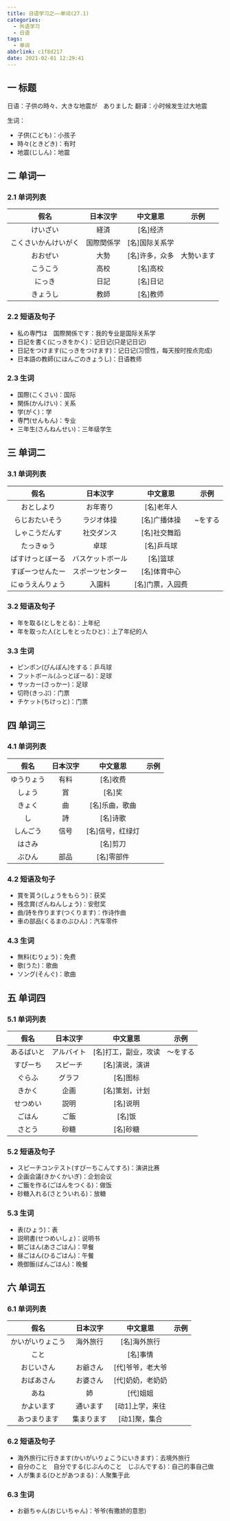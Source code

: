 ```yaml
---
title: 日语学习之——单词(27.1)
categories:
  - 外语学习
  - 日语
tags:
  - 单词
abbrlink: c1f8d217
date: 2021-02-01 12:29:41
---
```

## 一 标题

日语：子供の時々、大きな地震が　ありました
翻译：小时候发生过大地震
<!--more-->
生词：

* 子供(こども)：小孩子
* 時々(ときどき)：有时
* 地震(じしん)：地震

## 二 单词一

### 2.1 单词列表

|       **假名**       | **日本汉字** |  **中文意思**  |  **示例**  |
| :------------------: | :----------: | :------------: | :--------: |
|       けいざい       |     経済     |    [名]经济    |            |
| こくさいかんけいがく |  国際関係学  | [名]国际关系学 |            |
|       おおぜい       |     大勢     | [名]许多，众多 | 大勢います |
|       こうこう       |     高校     |    [名]高校    |            |
|        にっき        |     日記     |    [名]日记    |            |
|       きょうし       |     教師     |    [名]教师    |            |

### 2.2 短语及句子

* 私の専門は　国際関係です：我的专业是国际关系学
* 日記を書く(にっきをかく)：记日记(只是记日记)
* 日記をつけます(にっきをつけます)：记日记(习惯性，每天按时按点完成)
* 日本語の教師(にほんごのきょうし)：日语教师

### 2.3 生词

* 国際(こくさい)：国际
* 関係(かんけい)：关系
* 学(がく)：学
* 専門(せんもん)：专业
* 三年生(さんねんせい)：三年级学生

## 三 单词二

### 3.1 单词列表

|     **假名**     |   **日本汉字**   |   **中文意思**   | **示例** |
| :--------------: | :--------------: | :--------------: | :------: |
|    おとしより    |     お年寄り     |    [名]老年人    |          |
|  らじおたいそう  |    ラジオ体操    |   [名]广播体操   | ~をする  |
|  しゃこうだんす  |    社交ダンス    |   [名]社交舞蹈   |          |
|    たっきゅう    |       卓球       |    [名]乒乓球    |          |
| ばすけっとぼーる | バスケットボール |     [名]篮球     |          |
| すぽーつせんたー | スポーツセンター |   [名]体育中心   |          |
| にゅうえんりょう |      入園料      | [名]门票，入园费 |          |

### 3.2 短语及句子

* 年を取る(としをとる)：上年纪
* 年を取った人(としをとったひと)：上了年纪的人

### 3.3 生词

* ピンポン(ぴんぽん)をする：乒乓球
* フットボール(ふっとぼーる)：足球
* サッカー(さっかー)：足球
* 切符(きっぷ)：门票
* チケット(ちけっと)：门票

## 四 单词三

### 4.1  单词列表

|  **假名**  | **日本汉字** |   **中文意思**   | **示例** |
| :--------: | :----------: | :--------------: | :------: |
| ゆうりょう |     有料     |     [名]收费     |          |
|   しょう   |      賞      |      [名]奖      |          |
|   きょく   |      曲      |  [名]乐曲，歌曲  |          |
|     し     |      詩      |     [名]诗歌     |          |
|  しんごう  |     信号     | [名]信号，红绿灯 |          |
|   はさみ   |              |     [名]剪刀     |          |
|   ぶひん   |     部品     |    [名]零部件    |          |

### 4.2 短语及句子

* 賞を貰う(しょうをもらう)：获奖
* 残念賞(ざんねんしょう)：安慰奖
* 曲/詩を作ります(つくります)：作诗作曲
* 車の部品(くるまのぶひん)：汽车零件

### 4.3 生词

* 無料(むりょう)：免费
* 歌(うた)：歌曲
* ソング(そんぐ)：歌曲

## 五 单词四

### 5.1 单词列表

|  **假名**  | **日本汉字** |     **中文意思**     | **示例** |
| :--------: | :----------: | :------------------: | :------: |
| あるばいと |  アルバイト  | [名]打工，副业，攻读 | ～をする |
|  すぴーち  |   スピーチ   |    [名]演说，演讲    |          |
|   ぐらふ   |    グラフ    |       [名]图标       |          |
|   きかく   |     企画     |    [名]策划，计划    |          |
|  せつめい  |     説明     |       [名]说明       |          |
|   ごはん   |     ご飯     |        [名]饭        |          |
|   さとう   |     砂糖     |       [名]砂糖       |          |

### 5.2 短语及句子

* スピーチコンテスト(すぴーちこんてすろ)：演讲比赛
* 企画会議(きかくかいぎ)：企划会议
* ご飯を作る(ごはんをつくる)：做饭
* 砂糖入れる(さとういれる)：放糖

### 5.3 生词

* 表(ひょう)：表
* 説明書(せつめいしょ)：说明书
* 朝ごはん(あさごはん)：早餐
* 昼ごはん(ひるごはん)：午餐
* 晩御飯(ばんごはん)：晚餐

## 六 单词五

### 6.1 单词列表

|     **假名**     | **日本汉字** |   **中文意思**   | **示例** |
| :--------------: | :----------: | :--------------: | :------: |
| かいがいりょこう |   海外旅行   |   [名]海外旅行   |          |
|       こと       |              |     [名]事情     |          |
|    おじいさん    |   お爺さん   | [代]爷爷，老大爷 |          |
|    おばあさん    |   お婆さん   | [代]奶奶，老奶奶 |          |
|       あね       |      姉      |     [代]姐姐     |          |
|    かよいます    |   通います   | [动1]上学，来往  |          |
|   あつまります   |  集まります  |  [动1]聚，集合   |          |

### 6.2 短语及句子

* 海外旅行に行きます(かいがいりょこうにいきます)：去境外旅行
* 自分のこと　自分でする(じぶんのこと　じぶんでする)：自己的事自己做
* 人が集まる(ひとがあつまる)：人聚集于此

### 6.3 生词

* お爺ちゃん(おじいちゃん)：爷爷(有撒娇的意思)

